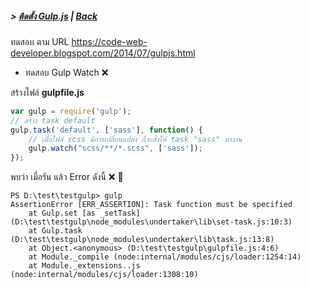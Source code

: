 ##### > [ติดตั้ง Gulp.js](./setup_gulp.md) | [Back](../readme.md)

ทดสอบ ตาม URL https://code-web-developer.blogspot.com/2014/07/gulpjs.html

- ทดสอบ Gulp Watch :x:

สร้างไฟล์  **gulpfile.js**
```js
var gulp = require('gulp');
// สร้าง task default 
gulp.task('default', ['sass'], function() {
    // เมื่อไฟล์ scss มีการเปลี่ยนแปลง ก็จะสั่งให้ task "sass" ทำงาน
    gulp.watch("scss/**/*.scss", ['sass']);
});
```

พบว่า เมื่อรัน แล้ว Error ดังนี้ :x:  :wrench:
```batch 
PS D:\test\testgulp> gulp
AssertionError [ERR_ASSERTION]: Task function must be specified
    at Gulp.set [as _setTask] (D:\test\testgulp\node_modules\undertaker\lib\set-task.js:10:3)
    at Gulp.task (D:\test\testgulp\node_modules\undertaker\lib\task.js:13:8)
    at Object.<anonymous> (D:\test\testgulp\gulpfile.js:4:6)
    at Module._compile (node:internal/modules/cjs/loader:1254:14)
    at Module._extensions..js (node:internal/modules/cjs/loader:1308:10)
```